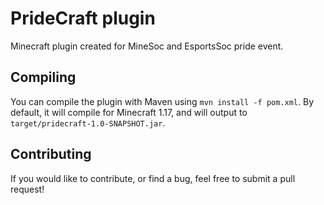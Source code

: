 # PrideCraft plugin
Minecraft plugin created for MineSoc and EsportsSoc pride event.
## Compiling
You can compile the plugin with Maven using `mvn install -f pom.xml`. By default, it will compile for Minecraft 1.17, and will output to `target/pridecraft-1.0-SNAPSHOT.jar`.
## Contributing
If you would like to contribute, or find a bug, feel free to submit a pull request!
